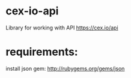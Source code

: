 cex-io-api
==========

Library for working with API https://cex.io/api

requirements:
=============

install json gem: http://rubygems.org/gems/json